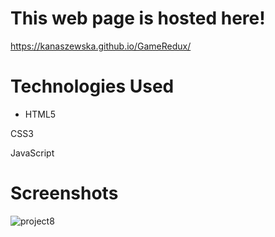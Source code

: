 # This web page is hosted here!
https://kanaszewska.github.io/GameRedux/


# Technologies Used
* HTML5

CSS3

JavaScript


# Screenshots

![project8](https://user-images.githubusercontent.com/106904594/201994413-b45538fd-1971-4935-9cab-e96ef82a63b4.jpg)
